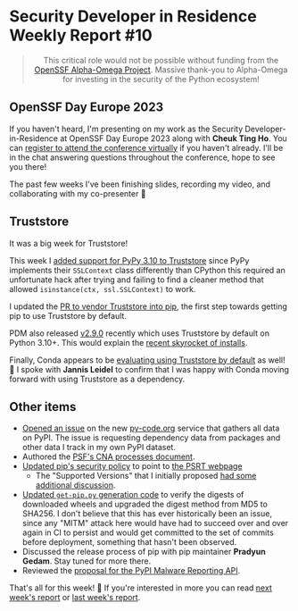 # Security Developer in Residence Weekly Report #10

<blockquote>
  <center>This critical role would not be possible without funding from the <a href="https://alpha-omega.dev">OpenSSF Alpha-Omega Project</a>.
  Massive thank-you to Alpha-Omega for investing in the security of the Python ecosystem!</center>
</blockquote>

## OpenSSF Day Europe 2023

If you haven't heard, I'm presenting on my work as the Security Developer-in-Residence at
OpenSSF Day Europe 2023 along with **Cheuk Ting Ho**. You can [register to attend the conference virtually](https://events.linuxfoundation.org/openssf-day-europe/register/)
if you haven't already. I'll be in the chat answering questions throughout the conference, hope to see you there!

The past few weeks I've been finishing slides, recording my video, and collaborating with my co-presenter 🚀

## Truststore

It was a big week for Truststore!

This week I [added support for PyPy 3.10 to Truststore](https://github.com/sethmlarson/truststore/pull/113)
since PyPy implements their `SSLContext` class differently
than CPython this required an unfortunate hack after trying
and failing to find a cleaner method that allowed `isinstance(ctx, ssl.SSLContext)`
to work.

I updated the [PR to vendor Truststore into pip](https://github.com/pypa/pip/pull/12107),
the first step towards getting pip to use Truststore by default.

PDM also released [v2.9.0](https://github.com/pdm-project/pdm/releases/tag/2.9.0) recently
which uses Truststore by default on Python 3.10+. This would explain the [recent skyrocket of installs](https://www.pepy.tech/projects/truststore?versions=%2A).

Finally, Conda appears to be [evaluating using Truststore by default](https://github.com/conda/conda/pull/13075) as well! 🥳
I spoke with **Jannis Leidel** to confirm that I was happy with Conda moving forward with using Truststore as a dependency.

## Other items

* [Opened an issue](https://github.com/pypi-data/data/issues/12) on the new [py-code.org](https://py-code.org) service that gathers all data on PyPI.
  The issue is requesting dependency data from packages and other data I track in my own PyPI dataset.
* Authored the [PSF's CNA processes document](https://github.com/psf/policies/pull/1).
* [Updated pip's security policy](https://github.com/pypa/pip/pull/12254) to point to [the PSRT webpage](https://python.org/dev/security)
  * The "Supported Versions" that I initially proposed [had some additional discussion](https://github.com/pypa/pip/issues/12260).
* [Updated `get-pip.py` generation code](https://github.com/pypa/get-pip/pull/196) to verify the digests of downloaded wheels and upgraded the digest method from MD5 to SHA256.
  I don't believe that this has ever historically been an issue, since any "MITM" attack here would have had to succeed over and over again
  in CI to persist and would get committed to the set of commits before deployment, something that hasn't been observed.
* Discussed the release process of pip with pip maintainer **Pradyun Gedam**. Stay tuned for more there.
* Reviewed the [proposal for the PyPI Malware Reporting API](https://github.com/pypi/warehouse/issues/14503).

That's all for this week! 👋 If you're interested in more you can read [next week's report](http://sethmlarson.dev/security-developer-in-residence-weekly-report-11) or [last week's report](http://sethmlarson.dev/security-developer-in-residence-weekly-report-9).
